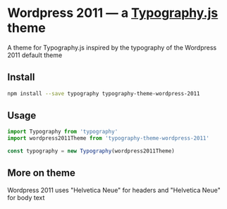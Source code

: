 # Wordpress 2011 — a <a href='https://github.com/kyleamathews/typography.js'>Typography.js</a> theme

A theme for Typography.js inspired by the typography of the Wordpress 2011 default theme

## Install
```bash
npm install --save typography typography-theme-wordpress-2011
```
## Usage
```javascript
import Typography from 'typography'
import wordpress2011Theme from 'typography-theme-wordpress-2011'

const typography = new Typography(wordpress2011Theme)
```
## More on theme

Wordpress 2011 uses "Helvetica Neue" for headers and "Helvetica Neue" for body text
